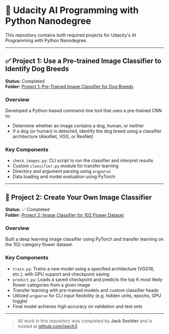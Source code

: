 # 📘 Udacity AI Programming with Python Nanodegree

This repository contains both required projects for Udacity's AI Programming with Python Nanodegree.

---

## ✅ Project 1: Use a Pre-trained Image Classifier to Identify Dog Breeds

**Status:** Completed  
**Folder:** [Project 1: Pre-Trained Image Classifier for Dog Breeds](./project1-dog-breed-classifier)

### Overview
Developed a Python-based command-line tool that uses a pre-trained CNN to:
- Determine whether an image contains a dog, human, or neither
- If a dog (or human) is detected, identify the dog breed using a classifier architecture (AlexNet, VGG, or ResNet)

### Key Components
- `check_images.py`: CLI script to run the classifier and interpret results  
- Custom `classifier.py` module for transfer learning  
- Directory and argument parsing using `argparse`  
- Data loading and model evaluation using PyTorch  

---

## 🎯 Project 2: Create Your Own Image Classifier

**Status:** ✅ Completed  
**Folder:** [Project 2: Image Classifier for 102 Flower Dataset](./project2-flower-classifier)

### Overview
Built a deep learning image classifier using PyTorch and transfer learning on the 102-category flower dataset.

### Key Components
- `train.py`: Trains a new model using a specified architecture (VGG16, etc.), with GPU support and checkpoint saving  
- `predict.py`: Loads a saved checkpoint and predicts the top K most likely flower categories from a given image  
- Transfer learning with pre-trained models and custom classifier heads  
- Utilized `argparse` for CLI input flexibility (e.g. hidden units, epochs, GPU toggle)  
- Final model achieves high accuracy on validation and test sets  

---

> All work in this repository was completed by **Jack Sechler** and is hosted at [github.com/jsech3](https://github.com/jsech3).
